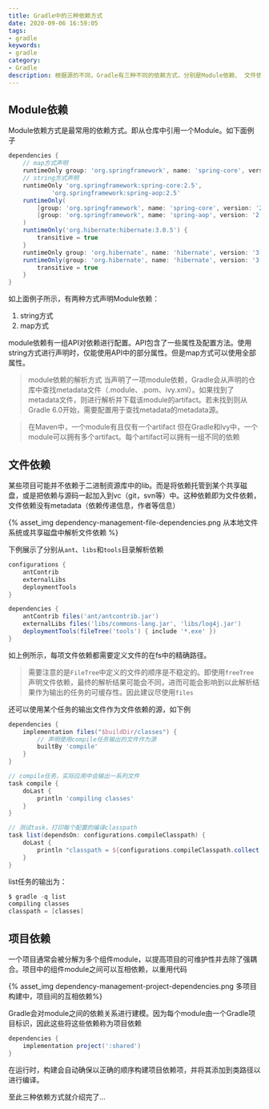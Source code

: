 ```yaml
---
title: Gradle中的三种依赖方式
date: 2020-09-06 16:59:05
tags: 
- gradle
keywords:
- gradle
category:
- Gradle
description: 根据源的不同，Gradle有三种不同的依赖方式，分别是Module依赖、 文件依赖、项目依赖
---
```

## Module依赖
Module依赖方式是最常用的依赖方式。即从仓库中引用一个Module。如下面例子
```groovy
dependencies {
    // map方式声明
    runtimeOnly group: 'org.springframework', name: 'spring-core', version: '2.5'
    // string方式声明
    runtimeOnly 'org.springframework:spring-core:2.5',
            'org.springframework:spring-aop:2.5'
    runtimeOnly(
        [group: 'org.springframework', name: 'spring-core', version: '2.5'],
        [group: 'org.springframework', name: 'spring-aop', version: '2.5']
    )
    runtimeOnly('org.hibernate:hibernate:3.0.5') {
        transitive = true
    }
    runtimeOnly group: 'org.hibernate', name: 'hibernate', version: '3.0.5', transitive: true
    runtimeOnly(group: 'org.hibernate', name: 'hibernate', version: '3.0.5') {
        transitive = true
    }
}
```

如上面例子所示，有两种方式声明Module依赖：
1. string方式
2. map方式

module依赖有一组API对依赖进行配置。API包含了一些属性及配置方法。使用string方式进行声明时，仅能使用API中的部分属性。但是map方式可以使用全部属性。

> module依赖的解析方式
> 当声明了一项module依赖，Gradle会从声明的仓库中查找metadata文件（.module、.pom、ivy.xml）。如果找到了metadata文件，则进行解析并下载该module的artifact。若未找到则从Gradle 6.0开始，需要配置用于查找metadata的metadata源。

> 在Maven中，一个module有且仅有一个artifact
> 但在Gradle和lvy中，一个module可以拥有多个artifact。每个artifact可以拥有一组不同的依赖

## 文件依赖
某些项目可能并不依赖于二进制资源库中的lib。而是将依赖托管到某个共享磁盘，或是把依赖与源码一起加入到vc（git，svn等）中。这种依赖即为文件依赖，文件依赖没有metadata（依赖传递信息，作者等信息）

{% asset_img dependency-management-file-dependencies.png 从本地文件系统或共享磁盘中解析文件依赖 %}

下例展示了分别从`ant`、`libs`和`tools`目录解析依赖
```groovy
configurations {
    antContrib
    externalLibs
    deploymentTools
}

dependencies {
    antContrib files('ant/antcontrib.jar')
    externalLibs files('libs/commons-lang.jar', 'libs/log4j.jar')
    deploymentTools(fileTree('tools') { include '*.exe' })
}
```

如上例所示，每项文件依赖都需要定义文件的在fs中的精确路径。

> 需要注意的是`FileTree`中定义的文件的顺序是不稳定的。即使用`freeTree`声明文件依赖，最终的解析结果可能会不同，进而可能会影响到以此解析结果作为输出的任务的可缓存性。因此建议尽使用`files`

还可以使用某个任务的输出文件作为文件依赖的源，如下例
```groovy
dependencies {
    implementation files("$buildDir/classes") {
        // 声明使用compile任务输出的文件作为源
        builtBy 'compile'
    }
}

// compile任务，实际应用中会输出一系列文件
task compile {
    doLast {
        println 'compiling classes'
    }
}

// 测试task，打印每个配置的编译classpath
task list(dependsOn: configurations.compileClasspath) {
    doLast {
        println "classpath = ${configurations.compileClasspath.collect { File file -> file.name }}"
    }
}
```
list任务的输出为：
```groovy
$ gradle -q list
compiling classes
classpath = [classes]
```

## 项目依赖
一个项目通常会被分解为多个组件module，以提高项目的可维护性并去除了强耦合。项目中的组件module之间可以互相依赖，以重用代码

{% asset_img dependency-management-project-dependencies.png  多项目构建中，项目间的互相依赖%}

Gradle会对module之间的依赖关系进行建模。因为每个module由一个Gradle项目标识，因此这些将这些依赖称为项目依赖

```groovy
dependencies {
    implementation project(':shared')
}
```

在运行时，构建会自动确保以正确的顺序构建项目依赖项，并将其添加到类路径以进行编译。


至此三种依赖方式就介绍完了...